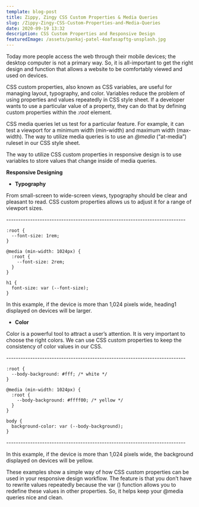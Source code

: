 ```yaml
---
template: blog-post
title: Zippy, Zingy CSS Custom Properties & Media Queries
slug: /Zippy-Zingy-CSS-Custom-Properties-and-Media-Queries
date: 2020-09-19 13:32
description: CSS Custom Properties and Responsive Design
featuredImage: /assets/pankaj-patel-4oafasapftg-unsplash.jpg
---
```

Today more people access the web through their mobile devices; the desktop computer is not a primary way. So, it is all-important to get the right design and function that allows a website to be comfortably viewed and used on devices.

CSS custom properties, also known as CSS variables, are useful for managing layout, typography, and color. Variables reduce the problem of using properties and values repeatedly in CSS style sheet. If a developer wants to use a particular value of a property, they can do that by defining custom properties within the *:root* element. 

CSS media queries let us test for a particular feature. For example, it can test a viewport for a minimum width (min-width) and maximum width (max-width). The way to utilize media queries is to use an *@media* (“at-media”) ruleset in our CSS style sheet.

The way to utilize CSS custom properties in responsive design is to use variables to store values that change inside of media queries.

**Responsive Designing**

* **Typography**

From small-screen to wide-screen views, typography should be clear and pleasant to read. CSS custom properties allows us to adjust it for a range of viewport sizes.

\---------------------------------------------------------------------------

```
:root {
  --font-size: 1rem;
}

@media (min-width: 1024px) {
  :root {
    --font-size: 2rem;
  }
}

h1 {
  font-size: var (--font-size);
}
```

In this example, if the device is more than 1,024 pixels wide, heading1 displayed on devices will be larger.

* **Color**

Color is a powerful tool to attract a user’s attention. It is very important to choose the right colors. We can use CSS custom properties to keep the consistency of color values in our CSS.

\---------------------------------------------------------------------------

```
:root {
  --body-background: #fff; /* white */
}

@media (min-width: 1024px) {
  :root {
    --body-background: #ffff00; /* yellow */
  }
}

body {
  background-color: var (--body-background);
}
```

\---------------------------------------------------------------------------

In this example, if the device is more than 1,024 pixels wide, the background displayed on devices will be yellow.

These examples show a simple way of how CSS custom properties can be used in your responsive design workflow. The feature is that you don’t have to rewrite values repeatedly because the var () function allows you to redefine these values in other properties. So, it helps keep your @media queries nice and clean.